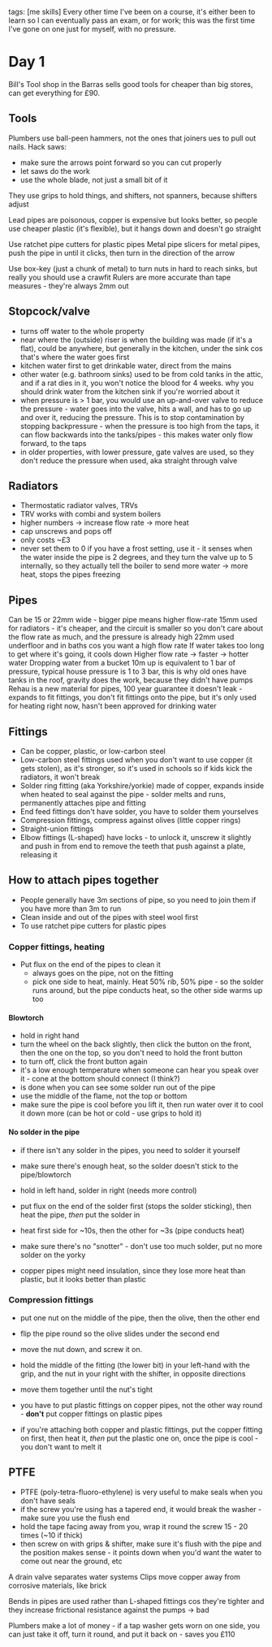 tags: [me skills]
Every other time I've been on a course, it's either been to learn so I can eventually pass an exam, or for work; this was the first time I've gone on one just for myself, with no pressure.

# Day 1
Bill's Tool shop in the Barras sells good tools for cheaper than big stores, can get everything for £90.

## Tools
Plumbers use ball-peen hammers, not the ones that joiners ues to pull out nails.
Hack saws:
* make sure the arrows point forward so you can cut properly
* let saws do the work
* use the whole blade, not just a small bit of it

They use grips to hold things, and shifters, not spanners, because shifters adjust

Lead pipes are poisonous, copper is expensive but looks better, so people use cheaper plastic (it's flexible), but it hangs down and doesn't go straight

Use ratchet pipe cutters for plastic pipes
Metal pipe slicers for metal pipes, push the pipe in until it clicks, then turn in the direction of the arrow

Use box-key (just a chunk of metal) to turn nuts in hard to reach sinks, but really you should use a crawfit
Rulers are more accurate than tape measures - they're always 2mm out

## Stopcock/valve
* turns off water to the whole property
* near where the (outside) riser is when the building was made (if it's a flat), could be anywhere, but generally in the kitchen, under the sink cos that's where the water goes first
* kitchen water first to get drinkable water, direct from the mains
* other water (e.g. bathroom sinks) used to be from cold tanks in the attic, and if a rat dies in it, you won't notice the blood for 4 weeks. why you should drink water from the kitchen sink if you're worried about it
* when pressure is > 1 bar, you would use an up-and-over valve to reduce the pressure - water goes into the valve, hits a wall, and has to go up and over it, reducing the pressure. This is to stop contamination by stopping backpressure - when the pressure is too high from the taps, it can flow backwards into the tanks/pipes - this makes water only flow forward, to the taps
* in older properties, with lower pressure, gate valves are used, so they don't reduce the pressure when used, aka straight through valve

## Radiators
* Thermostatic radiator valves, TRVs
* TRV works with combi and system boilers
* higher numbers -> increase flow rate -> more heat
* cap unscrews and pops off
* only costs ~£3
* never set them to 0 if you have a frost setting, use it - it senses when the water inside the pipe is 2 degrees, and they turn the valve up to 5 internally, so they actually tell the boiler to send more water -> more heat, stops the pipes freezing

## Pipes 
Can be 15 or 22mm wide - bigger pipe means higher flow-rate
15mm used for radiators - it's cheaper, and the circuit is smaller so you don't care about the flow rate as much, and the pressure is already high
22mm used underfloor and in baths cos you want a high flow rate
If water takes too long to get where it's going, it cools down
Higher flow rate -> faster -> hotter water
Dropping water from a bucket 10m up is equivalent to 1 bar of pressure, typical house pressure is 1 to 3 bar, this is why old ones have tanks in the roof, gravity does the work, because they didn't have pumps
Rehau is a new material for pipes, 100 year guarantee it doesn't leak - expands to fit fittings, you don't fit fittings onto the pipe, but it's only used for heating right now, hasn't been approved for drinking water

## Fittings
* Can be copper, plastic, or low-carbon steel
* Low-carbon steel fittings used when you don't want to use copper (it gets stolen), as it's stronger, so it's used in schools so if kids kick the radiators, it won't break
* Solder ring fitting (aka Yorkshire/yorkie) made of copper, expands inside when heated to seal against the pipe - solder melts and runs, permanently attaches pipe and fitting
* End feed fittings don't have solder, you have to solder them yourselves
* Compression fittings, compress against olives (little copper rings)
* Straight-union fittings
* Elbow fittings (L-shaped) have locks - to unlock it, unscrew it slightly and push in from end to remove the teeth that push against a plate, releasing it

## How to attach pipes together
* People generally have 3m sections of pipe, so you need to join them if you have more than 3m to run
* Clean inside and out of the pipes with steel wool first
* To use ratchet pipe cutters for plastic pipes

### Copper fittings, heating
* Put flux on the end of the pipes to clean it
    * always goes on the pipe, not on the fitting
    * pick one side to heat, mainly. Heat 50% rib, 50% pipe - so the solder runs around, but the pipe conducts heat, so the other side warms up too

#### Blowtorch
* hold in right hand
* turn the wheel on the back slightly, then click the button on the front, then the one on the top, so you don't need to hold the front button
* to turn off, click the front button again
* it's a low enough temperature when someone can hear you speak over it - cone at the bottom should connect (I think?)
* is done when you can see some solder run out of the pipe
* use the middle of the flame, not the top or bottom
* make sure the pipe is cool before you lift it, then run water over it to cool it down more (can be hot or cold - use grips to hold it)

#### No solder in the pipe
* if there isn't any solder in the pipes, you need to solder it yourself
* make sure there's enough heat, so the solder doesn't stick to the pipe/blowtorch
* hold in left hand, solder in right (needs more control)
* put flux on the end of the solder first (stops the solder sticking), then heat the pipe, *then* put the solder in
* heat first side for ~10s, then the other for ~3s (pipe conducts heat)
* make sure there's no "snotter" - don't use too much solder, put no more solder on the yorky

* copper pipes might need insulation, since they lose more heat than plastic, but it looks better than plastic

### Compression fittings
* put one nut on the middle of the pipe, then the olive, then the other end
* flip the pipe round so the olive slides under the second end
* move the nut down, and screw it on. 
* hold the middle of the fitting (the lower bit) in your left-hand with the grip, and the nut in your right with the shifter, in opposite directions
* move them together until the nut's tight

* you have to put plastic fittings on copper pipes, not the other way round - **don't** put copper fittings on plastic pipes
* if you're attaching both copper and plastic fittings, put the copper fitting on first, then heat it, *then* put the plastic one on, once the pipe is cool -  you don't want to melt it


## PTFE
* PTFE (poly-tetra-fluoro-ethylene) is very useful to make seals when you don't have seals
* if the screw you're using has a tapered end, it would break the washer - make sure you use the flush end
* hold the tape facing away from you, wrap it round the screw 15 - 20 times (~10 if thick)
* then screw on with grips & shifter, make sure it's flush with the pipe and the position makes sense - it points down when you'd want the water to come out near the ground, etc

A drain valve separates water systems
Clips move copper away from corrosive materials, like brick

Bends in pipes are used rather than L-shaped fittings cos they're tighter and they increase frictional resistance against the pumps -> bad
 
Plumbers make a lot of money - if a tap washer gets worn on one side, you can just take it off, turn it round, and put it back on - saves you £110